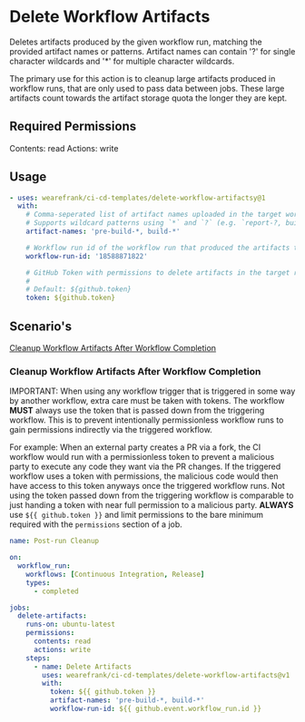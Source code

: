 # Delete Workflow Artifacts
Deletes artifacts produced by the given workflow run, matching the provided artifact names or patterns. Artifact names can contain '?' for single character wildcards and '*' for multiple character wildcards.

The primary use for this action is to cleanup large artifacts produced in workflow runs, that are only used to pass data between jobs. These large artifacts count towards the artifact storage quota the longer they are kept.

## Required Permissions
Contents: read
Actions: write

## Usage
``` yaml
- uses: wearefrank/ci-cd-templates/delete-workflow-artifactsy@1
  with:
    # Comma-seperated list of artifact names uploaded in the target workflow run that should be deleted.
    # Supports wildcard patterns using `*` and `?` (e.g. `report-?, build-*`).
    artifact-names: 'pre-build-*, build-*'

    # Workflow run id of the workflow run that produced the artifacts to be deleted.
    workflow-run-id: '18588871822'

    # GitHub Token with permissions to delete artifacts in the target repository.
    #
    # Default: ${github.token}
    token: ${github.token}
```

## Scenario's
 [Cleanup Workflow Artifacts After Workflow Completion](#cleanup-workflow-artifacts-after-workflow-completion)

### Cleanup Workflow Artifacts After Workflow Completion
IMPORTANT: When using any workflow trigger that is triggered in some way by another workflow, extra care must be taken with tokens. The workflow **MUST** always use the token that is passed down from the triggering workflow. This is to prevent intentionally permissionless workflow runs to gain permissions indirectly via the triggered workflow. 

For example: When an external party creates a PR via a fork, the CI workflow would run with a permissionless token to prevent a malicious party to execute any code they want via the PR changes. If the triggered workflow uses a token with permissions, the malicious code would then have access to this token anyways once the triggered workflow runs. Not using the token passed down from the triggering workflow is comparable to just handing a token with near full permission to a malicious party. **ALWAYS** use `${{ github.token }}` and limit permissions to the bare minimum required with the `permissions` section of a job.
``` yaml
name: Post-run Cleanup 

on:
  workflow_run:
    workflows: [Continuous Integration, Release]
    types:
      - completed

jobs:
  delete-artifacts:
    runs-on: ubuntu-latest
    permissions:
      contents: read
      actions: write
    steps:
      - name: Delete Artifacts
        uses: wearefrank/ci-cd-templates/delete-workflow-artifacts@v1
        with:
          token: ${{ github.token }}
          artifact-names: 'pre-build-*, build-*'
          workflow-run-id: ${{ github.event.workflow_run.id }}
```